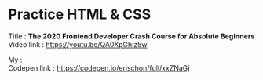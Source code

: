 # Practice HTML & CSS

Title : 
**The 2020 Frontend Developer Crash Course for Absolute Beginners**  
Video link : https://youtu.be/QA0XpGhiz5w

My :  
Codepen link : https://codepen.io/erischon/full/xxZNaGj